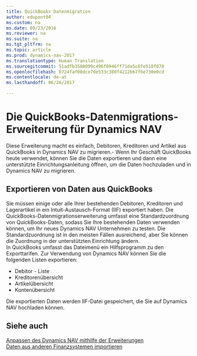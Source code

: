 ```yaml
---
title: QuickBooks Datenmigration
author: edupont04
ms.custom: na
ms.date: 09/23/2016
ms.reviewer: na
ms.suite: na
ms.tgt_pltfrm: na
ms.topic: article
ms.prod: dynamics-nav-2017
ms.translationtype: Human Translation
ms.sourcegitcommit: 51adfb3588099c496f0946ff71da5c6fe518f070
ms.openlocfilehash: 0724faf08dce7de533c380f4212b67f6e730e0cd
ms.contentlocale: de-at
ms.lasthandoff: 06/26/2017

---
```


# <a name="the-quickbooks-data-migration-extension-for-dynamics-nav"></a>Die QuickBooks-Datenmigrations-Erweiterung für Dynamics NAV
Diese Erweiterung macht es einfach, Debitoren, Kreditoren und Artikel aus QuickBooks in Dynamics NAV zu migrieren.- Wenn Ihr Geschäft QuickBooks heute verwendet, können Sie die Daten exportieren und dann eine unterstützte Einrichtungsanleitung öffnen, um die Daten hochzuladen und in Dynamics NAV zu migrieren.  

## <a name="exporting-data-from-quickbooks"></a>Exportieren von Daten aus QuickBooks
Sie müssen einige oder alle Ihrer bestehenden Debitoren, Kreditoren und Lagerartikel in ein Intuit-Austausch-Format (IIF) exportiert haben. Die QuickBooks-Datenmigrationserweiterung umfasst eine Standardzuordnung von QuickBooks-Daten, sodass Sie Ihre bestehenden Daten verwenden können, um Ihr neues Dynamics NAV Unternehmen zu testen. Die Standardzuordnung ist in den meisten Fällen ausreichend, aber Sie können die Zuordnung in der unterstützten Einrichtung ändern.  
In QuickBooks umfasst das Dateimenü ein Hilfsprogramm zu den Exporttarifen. Zur Verwendung von Dynamics NAV können Sie die folgenden Listen exportieren:
- Debitor - Liste
- Kreditorenübersicht
- Artikelübersicht
- Kontenübersicht  

Die exportierten Daten werden IIF-Datei gespeichert, die Sie auf Dynamics NAV hochladen können.

## <a name="see-also"></a>Siehe auch  
[Anpassen des Dynamics NAV mithilfe der Erweiterungen ](ui-extensions.md)  
[Daten aus anderen Finanzsystemen importieren](upload-data.md)  

